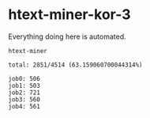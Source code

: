 # htext-miner-kor-3

Everything doing here is automated.

```
htext-miner

total: 2851/4514 (63.159060700044314%)

job0: 506
job1: 503
job2: 721
job3: 560
job4: 561
```